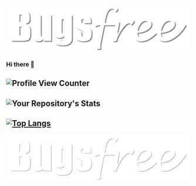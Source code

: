 [![MasterHead](https://raw.githubusercontent.com/bugsfreeweb/bugsfreeweb/main/images/bugsfree-header.png)](https://bugsfreeweb.github.io/bugsfreeweb)

### Hi there 👋
![Profile View Counter](https://komarev.com/ghpvc/?username=bugsfreeweb)
---
![Your Repository's Stats](https://github-readme-stats.vercel.app/api?username=bugsfreeweb&show_icons=true)
---
[![Top Langs](https://github-readme-stats.vercel.app/api/top-langs/?username=bugsfreeweb&layout=compact&theme=vision-friendly-dark)](https://github.com/bugsfreeweb/github-readme-stats)
---
[![MasterHead](https://raw.githubusercontent.com/bugsfreeweb/bugsfreeweb/main/images/bugsfree-footer.png)](https://bugsfreeweb.github.io/bugsfreeweb)
